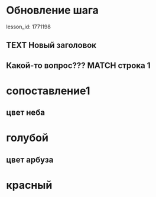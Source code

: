 # Обновление шага

lesson_id: 1771198  

## TEXT Новый заголовок

Какой-то вопрос???
MATCH
строка 1
----
сопоставление1
====
цвет неба
----
голубой
====
цвет арбуза
----
красный
====